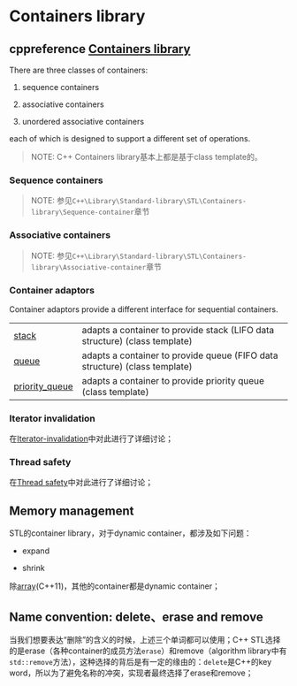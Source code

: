 # Containers library



## cppreference [Containers library](https://en.cppreference.com/w/cpp/container)

There are three classes of containers:

1) sequence containers

2) associative containers

3) unordered associative containers 

each of which is designed to support a different set of operations.

> NOTE: C++ Containers library基本上都是基于class template的。



### Sequence containers

> NOTE: 参见`C++\Library\Standard-library\STL\Containers-library\Sequence-container`章节

### Associative containers

> NOTE: 参见`C++\Library\Standard-library\STL\Containers-library\Associative-container`章节



### Container adaptors

Container adaptors provide a different interface for sequential containers.

|                                                              |                                                              |
| ------------------------------------------------------------ | ------------------------------------------------------------ |
| [stack](https://en.cppreference.com/w/cpp/container/stack)   | adapts a container to provide stack (LIFO data structure) (class template) |
| [queue](https://en.cppreference.com/w/cpp/container/queue)   | adapts a container to provide queue (FIFO data structure) (class template) |
| [priority_queue](https://en.cppreference.com/w/cpp/container/priority_queue) | adapts a container to provide priority queue (class template) |



### Iterator invalidation

在[Iterator-invalidation](./Iterator-invalidation.md)中对此进行了详细讨论；



### Thread safety

在[Thread safety](./Thread-safety.md)中对此进行了详细讨论；





## Memory management

STL的container library，对于dynamic container，都涉及如下问题：

- expand

- shrink

除[array](https://en.cppreference.com/w/cpp/container/array)(C++11)，其他的container都是dynamic container；



## Name convention: delete、erase and remove

当我们想要表达“删除”的含义的时候，上述三个单词都可以使用；C++ STL选择的是erase（各种container的成员方法`erase`）和remove（algorithm library中有`std::remove`方法），这种选择的背后是有一定的缘由的：`delete`是C++的key word，所以为了避免名称的冲突，实现者最终选择了erase和remove；


